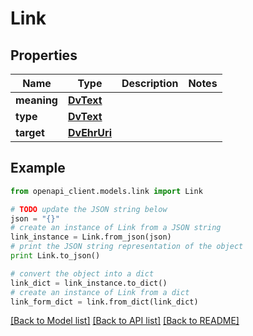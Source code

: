# Link


## Properties

Name | Type | Description | Notes
------------ | ------------- | ------------- | -------------
**meaning** | [**DvText**](DvText.md) |  | 
**type** | [**DvText**](DvText.md) |  | 
**target** | [**DvEhrUri**](DvEhrUri.md) |  | 

## Example

```python
from openapi_client.models.link import Link

# TODO update the JSON string below
json = "{}"
# create an instance of Link from a JSON string
link_instance = Link.from_json(json)
# print the JSON string representation of the object
print Link.to_json()

# convert the object into a dict
link_dict = link_instance.to_dict()
# create an instance of Link from a dict
link_form_dict = link.from_dict(link_dict)
```
[[Back to Model list]](../README.md#documentation-for-models) [[Back to API list]](../README.md#documentation-for-api-endpoints) [[Back to README]](../README.md)



